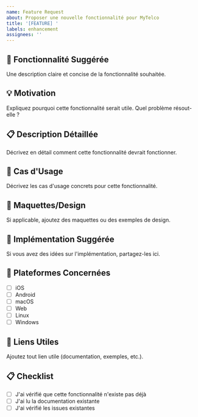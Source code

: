 ```yaml
---
name: Feature Request
about: Proposer une nouvelle fonctionnalité pour MyTelco
title: '[FEATURE] '
labels: enhancement
assignees: ''
---
```


## 🚀 Fonctionnalité Suggérée
Une description claire et concise de la fonctionnalité souhaitée.

## 💡 Motivation
Expliquez pourquoi cette fonctionnalité serait utile. Quel problème résout-elle ?

## 📋 Description Détaillée
Décrivez en détail comment cette fonctionnalité devrait fonctionner.

## 🎯 Cas d'Usage
Décrivez les cas d'usage concrets pour cette fonctionnalité.

## 🎨 Maquettes/Design
Si applicable, ajoutez des maquettes ou des exemples de design.

## 🔧 Implémentation Suggérée
Si vous avez des idées sur l'implémentation, partagez-les ici.

## 📱 Plateformes Concernées
- [ ] iOS
- [ ] Android
- [ ] macOS
- [ ] Web
- [ ] Linux
- [ ] Windows

## 🔗 Liens Utiles
Ajoutez tout lien utile (documentation, exemples, etc.).

## 📋 Checklist
- [ ] J'ai vérifié que cette fonctionnalité n'existe pas déjà
- [ ] J'ai lu la documentation existante
- [ ] J'ai vérifié les issues existantes
